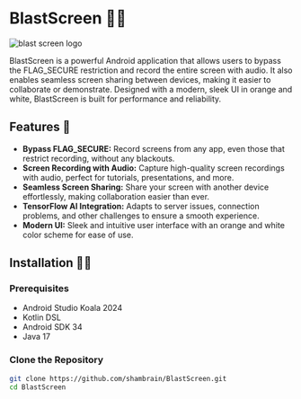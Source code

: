 # BlastScreen 📱💦

![blast screen logo](https://github.com/user-attachments/assets/72c0c25b-da3a-4a32-bf4b-a667eb2e4b77)  <!-- Add your logo here -->

BlastScreen is a powerful Android application that allows users to bypass the FLAG_SECURE restriction and record the entire screen with audio. It also enables seamless screen sharing between devices, making it easier to collaborate or demonstrate. Designed with a modern, sleek UI in orange and white, BlastScreen is built for performance and reliability.

## Features 🚀

- **Bypass FLAG_SECURE:** Record screens from any app, even those that restrict recording, without any blackouts.
- **Screen Recording with Audio:** Capture high-quality screen recordings with audio, perfect for tutorials, presentations, and more.
- **Seamless Screen Sharing:** Share your screen with another device effortlessly, making collaboration easier than ever.
- **TensorFlow AI Integration:** Adapts to server issues, connection problems, and other challenges to ensure a smooth experience.
- **Modern UI:** Sleek and intuitive user interface with an orange and white color scheme for ease of use.

## Installation 💾🌊

### Prerequisites
- Android Studio Koala 2024
- Kotlin DSL
- Android SDK 34
- Java 17

### Clone the Repository

```bash
git clone https://github.com/shambrain/BlastScreen.git
cd BlastScreen
